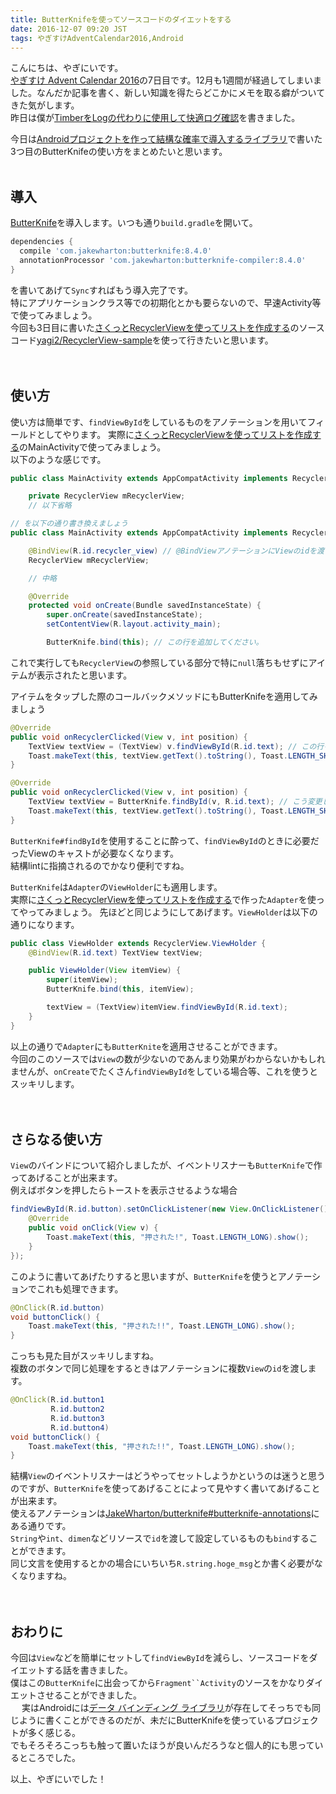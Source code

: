 ```yaml
---
title: ButterKnifeを使ってソースコードのダイエットをする
date: 2016-12-07 09:20 JST
tags: やぎすけAdventCalendar2016,Android
---
```


こんにちは、やぎにいです。  
[やぎすけ Advent Calendar 2016](http://www.adventar.org/calendars/1800)の7日目です。12月も1週間が経過してしまいました。なんだか記事を書く、新しい知識を得たらどこかにメモを取る癖がついてきた気がします。  
昨日は僕が[TimberをLogの代わりに使用して快適ログ確認](https://blog.yagi2.com/2016/12/06/how-to-use-timber.html)を書きました。  
  
今日は[Androidプロジェクトを作って結構な確率で導入するライブラリ](https://blog.yagi2.com/2016/12/04/recommended-android-library.html)で書いた3つ目のButterKnifeの使い方をまとめたいと思います。
<br><br>
## 導入
[ButterKnife]()を導入します。いつも通り`build.gradle`を開いて。

```gradle
dependencies {
  compile 'com.jakewharton:butterknife:8.4.0'
  annotationProcessor 'com.jakewharton:butterknife-compiler:8.4.0'
}
```

を書いてあげて`Sync`すればもう導入完了です。  
特にアプリケーションクラス等での初期化とかも要らないので、早速Activity等で使ってみましょう。  
今回も3日目に書いた[さくっとRecyclerViewを使ってリストを作成する](https://blog.yagi2.com/2016/12/03/how-to-use-recyclervie.html)のソースコード[yagi2/RecyclerView-sample](https://github.com/yagi2/RecyclerView-sample)を使って行きたいと思います。  
<br><br>
## 使い方
使い方は簡単です、`findViewById`をしているものをアノテーションを用いてフィールドとしてやります。
実際に[さくっとRecyclerViewを使ってリストを作成する](https://blog.yagi2.com/2016/12/03/how-to-use-recyclervie.html)のMainActivityで使ってみましょう。  
以下のような感じです。  

```java
public class MainActivity extends AppCompatActivity implements RecyclerViewAdapter.Listener {

    private RecyclerView mRecyclerView;
    // 以下省略

// を以下の通り書き換えましょう
public class MainActivity extends AppCompatActivity implements RecyclerViewAdapter.Listener {

    @BindView(R.id.recycler_view) // @BindViewアノテーションにViewのidを渡してあげる
    RecyclerView mRecyclerView;

    // 中略

    @Override
    protected void onCreate(Bundle savedInstanceState) {
        super.onCreate(savedInstanceState);
        setContentView(R.layout.activity_main);

        ButterKnife.bind(this); // この行を追加してください。
```

これで実行しても`RecyclerView`の参照している部分で特に`null`落ちもせずにアイテムが表示されたと思います。  
  
アイテムをタップした際のコールバックメソッドにもButterKnifeを適用してみましょう

```java
@Override
public void onRecyclerClicked(View v, int position) {
    TextView textView = (TextView) v.findViewById(R.id.text); // この行を
    Toast.makeText(this, textView.getText().toString(), Toast.LENGTH_SHORT).show();
}
```


```java
@Override
public void onRecyclerClicked(View v, int position) {
    TextView textView = ButterKnife.findById(v, R.id.text); // こう変更します
    Toast.makeText(this, textView.getText().toString(), Toast.LENGTH_SHORT).show();
}
```

`ButterKnife#findById`を使用することに酔って、`findViewById`のときに必要だったViewのキャストが必要なくなります。  
結構lintに指摘されるのでかなり便利ですね。  
  
`ButterKnife`は`Adapter`の`ViewHolder`にも適用します。  
実際に[さくっとRecyclerViewを使ってリストを作成する](https://blog.yagi2.com/2016/12/03/how-to-use-recyclervie.html)で作った`Adapter`を使ってやってみましょう。
先ほどと同じようにしてあげます。`ViewHolder`は以下の通りになります。  

```java
public class ViewHolder extends RecyclerView.ViewHolder {
    @BindView(R.id.text) TextView textView;

    public ViewHolder(View itemView) {
        super(itemView);
        ButterKnife.bind(this, itemView);

        textView = (TextView)itemView.findViewById(R.id.text);
    }
}
```

以上の通りで`Adapter`にも`ButterKnite`を適用させることができます。  
今回のこのソースでは`View`の数が少ないのであんまり効果がわからないかもしれませんが、`onCreate`でたくさん`findViewById`をしている場合等、これを使うとスッキリします。  
<br><br>
## さらなる使い方
`View`のバインドについて紹介しましたが、イベントリスナーも`ButterKnife`で作ってあげることが出来ます。  
例えばボタンを押したらトーストを表示させるような場合

```java
findViewById(R.id.button).setOnClickListener(new View.OnClickListener() {
    @Override
    public void onClick(View v) {
        Toast.makeText(this, "押された!", Toast.LENGTH_LONG).show();
    }
});
```
このように書いてあげたりすると思いますが、`ButterKnife`を使うとアノテーションでこれも処理できます。  

```java
@OnClick(R.id.button)
void buttonClick() {
    Toast.makeText(this, "押された!!", Toast.LENGTH_LONG).show();
}
```

こっちも見た目がスッキリしますね。  
複数のボタンで同じ処理をするときはアノテーションに複数`View`の`id`を渡します。

```java
@OnClick(R.id.button1
         R.id.button2
         R.id.button3
         R.id.button4)
void buttonClick() {
    Toast.makeText(this, "押された!!", Toast.LENGTH_LONG).show();
}
```

結構`View`のイベントリスナーはどうやってセットしようかというのは迷うと思うのですが、`ButterKnife`を使ってあげることによって見やすく書いてあげることが出来ます。  
使えるアノテーションは[JakeWharton/butterknife#butterknife-annotations](https://github.com/JakeWharton/butterknife/tree/master/butterknife-annotations/src/main/java/butterknife)にある通りです。  
`String`や`int`、`dimen`などリソースで`id`を渡して設定しているものも`bind`することができます。  
同じ文言を使用するとかの場合にいちいち`R.string.hoge_msg`とか書く必要がなくなりますね。  
<br><br>
## おわりに
今回は`View`などを簡単にセットして`findViewById`を減らし、ソースコードをダイエットする話を書きました。  
僕はこの`ButterKnife`に出会ってから`Fragment``Activity`のソースをかなりダイエットさせることができました。  
 　
実はAndroidには[データ バインディング ライブラリ](https://developer.android.com/topic/libraries/data-binding/index.html)が存在してそっちでも同じように書くことができるのだが、未だにButterKnifeを使っているプロジェクトが多く感じる。  
でもそろそろこっちも触って置いたほうが良いんだろうなと個人的にも思っているところでした。  
  
以上、やぎにいでした！